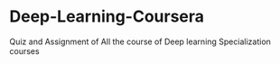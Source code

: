 # Deep-Learning-Coursera
Quiz and Assignment of All the course of Deep learning Specialization courses

